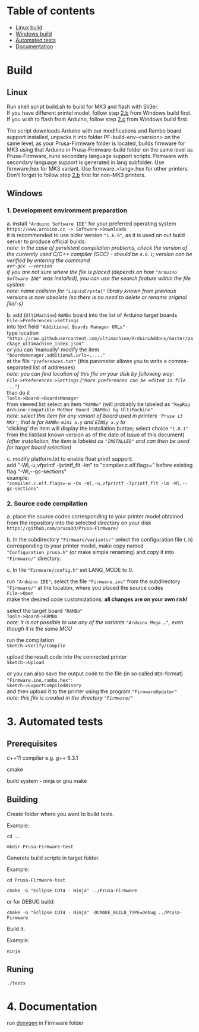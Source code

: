 # Table of contents

<!--ts-->
   * [Linux build](#linux)
   * [Windows build](#windows)
   * [Automated tests](#3-automated-tests)
   * [Documentation](#4-documentation)
<!--te-->


# Build
## Linux
Run shell script build.sh to build for MK3 and flash with Sli3er.  
If you have different printel model, follow step [2.b](#2b) from Windows build first.  
If you wish to flash from Arduino, follow step [2.c](#2c) from Windows build first.  

The script downloads Arduino with our modifications and Rambo board support installed, unpacks it into folder PF-build-env-\<version\> on the same level, as your Prusa-Firmware folder is located, builds firmware for MK3 using that Arduino in Prusa-Firmware-build folder on the same level as Prusa-Firmware, runs secondary language support scripts. Firmware with secondary language support is generated in lang subfolder. Use firmware.hex for MK3 variant. Use firmware_\<lang\>.hex for other printers. Don't forget to follow step [2.b](#2b) first for non-MK3 printers.
## Windows
### 1. Development environment preparation

   a. install `"Arduino Software IDE"` for your preferred operating system  
`https://www.arduino.cc -> Software->Downloads`  
it is recommended to use older version `"1.6.9"`, as it is used on out build server to produce official builds.  
_note: in the case of persistent compilation problems, check the version of the currently used C/C++ compiler (GCC) - should be `4.8.1`; version can be verified by entering the command  
`avr-gcc --version`  
if you are not sure where the file is placed (depends on how `"Arduino Software IDE"` was installed), you can use the search feature within the file system_  
_note: name collision for `"LiquidCrystal"` library known from previous versions is now obsolete (so there is no need to delete or rename original file/-s)_

   b. add (`UltiMachine`) `RAMBo` board into the list of Arduino target boards  
`File->Preferences->Settings`  
into text field `"Additional Boards Manager URLs"`  
type location  
`"https://raw.githubusercontent.com/ultimachine/ArduinoAddons/master/package_ultimachine_index.json"`  
or you can 'manually' modify the item  
`"boardsmanager.additional.urls=....."`  
at the file `"preferences.txt"` (this parameter allows you to write a comma-separated list of addresses)  
_note: you can find location of this file on your disk by following way:  
`File->Preferences->Settings`  (`"More preferences can be edited in file ..."`)_  
than do it  
`Tools->Board->BoardsManager`  
from viewed list select an item `"RAMBo"` (will probably be labeled as `"RepRap Arduino-compatible Mother Board (RAMBo) by UltiMachine"`  
_note: select this item for any variant of board used in printers `'Prusa i3 MKx'`, that is for `RAMBo-mini x.y` and `EINSy x.y` to_  
'clicking' the item will display the installation button; select choice `"1.0.1"` from the list(last known version as of the date of issue of this document)  
_(after installation, the item is labeled as `"INSTALLED"` and can then be used for target board selection)_  

   c. modify platform.txt to enable float printf support:  
add "-Wl,-u,vfprintf -lprintf_flt -lm" to "compiler.c.elf.flags=" before existing flag "-Wl,--gc-sections"  
example:  
`"compiler.c.elf.flags=-w -Os -Wl,-u,vfprintf -lprintf_flt -lm -Wl,--gc-sections"`

### 2. Source code compilation

a. place the source codes corresponding to your printer model obtained from the repository into the selected directory on your disk  
`https://github.com/prusa3d/Prusa-Firmware/`  

b.<a name="2b"></a> In the subdirectory `"Firmware/variants/"` select the configuration file (`.h`) corresponding to your printer model, make copy named `"Configuration_prusa.h"` (or make simple renaming) and copy it into `"Firmware/"` directory.  

c.<a name="2c"></a> In file `"Firmware/config.h"` set LANG_MODE to 0.

run `"Arduino IDE"`; select the file `"Firmware.ino"` from the subdirectory `"Firmware/"` at the location, where you placed the source codes  
`File->Open`  
make the desired code customizations; **all changes are on your own risk!**  

select the target board `"RAMBo"`  
`Tools->Board->RAMBo`  
_note: it is not possible to use any of the variants `"Arduino Mega …"`, even though it is the same MCU_  

run the compilation  
`Sketch->Verify/Compile`  

upload the result code into the connected printer  
`Sketch->Upload`  

or you can also save the output code to the file (in so called `HEX`-format) `"Firmware.ino.rambo.hex"`:  
`Sketch->ExportCompiledBinary`  
and then upload it to the printer using the program `"FirmwareUpdater"`  
_note: this file is created in the directory `"Firmware/"`_  

# 3. Automated tests
## Prerequisites
c++11 compiler e.g. g++ 6.3.1

cmake

build system - ninja or gnu make

## Building
Create folder where you want to build tests.

Example:

`cd ..`

`mkdir Prusa-Firmware-test`

Generate build scripts in target folder.

Example:

`cd Prusa-Firmware-test`

`cmake -G "Eclipse CDT4 - Ninja" ../Prusa-Firmware`

or for DEBUG build:

`cmake -G "Eclipse CDT4 - Ninja" -DCMAKE_BUILD_TYPE=Debug ../Prusa-Firmware`

Build it.

Example:

`ninja`

## Runing
`./tests`

# 4. Documentation
run [doxygen](http://www.doxygen.nl/) in Firmware folder
